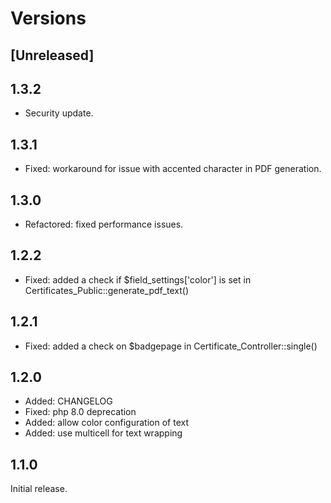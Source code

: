 # Versions

## [Unreleased]

## 1.3.2

- Security update.

## 1.3.1

- Fixed: workaround for issue with accented character in PDF generation.

## 1.3.0
- Refactored: fixed performance issues.

## 1.2.2

- Fixed: added a check if $field_settings['color'] is set in Certificates_Public::generate_pdf_text()

## 1.2.1

- Fixed: added a check on $badgepage in Certificate_Controller::single()

## 1.2.0

- Added: CHANGELOG
- Fixed: php 8.0 deprecation
- Added: allow color configuration of text
- Added: use multicell for text wrapping

## 1.1.0

Initial release.
